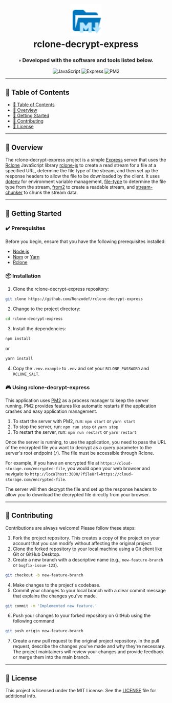 
<div align="center">
<h1 align="center">
<img src="https://raw.githubusercontent.com/PKief/vscode-material-icon-theme/ec559a9f6bfd399b82bb44393651661b08aaf7ba/icons/folder-markdown-open.svg" width="100" />
<br>rclone-decrypt-express
</h1>
<h3>◦ Developed with the software and tools listed below.</h3>

<p align="center">
<img src="https://img.shields.io/badge/JavaScript-F7DF1E.svg?style&logo=JavaScript&logoColor=black" alt="JavaScript" />
<img src="https://img.shields.io/badge/Express-000000.svg?style&logo=Express&logoColor=white" alt="Express" />
<img src="https://img.shields.io/badge/PM2-2B037A.svg?style&logo=PM2&logoColor=white" alt="PM2" />
</div>

---

## 📒 Table of Contents
- [📒 Table of Contents](#-table-of-contents)
- [📍 Overview](#-overview)
- [🚀 Getting Started](#-getting-started)
- [🤝 Contributing](#-contributing)
- [📄 License](#-license)

---


## 📍 Overview

The rclone-decrypt-express project is a simple [Express](https://expressjs.com/) server that uses the [Rclone](https://rclone.org/) JavaScript library [rclone-js](https://www.npmjs.com/package/rclone) to create a read stream for a file at a specified URL, determine the file type of the stream, and then set up the response headers to allow the file to be downloaded by the client. It uses [dotenv](https://www.npmjs.com/package/dotenv) for environment variable management, [file-type](https://www.npmjs.com/package/file-type) to determine the file type from the stream, [from2](https://www.npmjs.com/package/from2) to create a readable stream, and [stream-chunker](https://www.npmjs.com/package/stream-chunker) to chunk the stream data.

---

## 🚀 Getting Started

### ✔️ Prerequisites

Before you begin, ensure that you have the following prerequisites installed:
- [Node.js](https://nodejs.org/)
- [Npm](https://www.npmjs.com/) or [Yarn](https://yarnpkg.com/)
- [Rclone](https://rclone.org/)

### 📦 Installation

1. Clone the rclone-decrypt-express repository:
```sh
git clone https://github.com/Renzodef/rclone-decrypt-express
```

2. Change to the project directory:
```sh
cd rclone-decrypt-express
```

3. Install the dependencies:
```sh
npm install
```
or
```sh
yarn install
```

4. Copy the `.env.example` to `.env` and set your `RCLONE_PASSWORD` and `RCLONE_SALT`.

### 🎮 Using rclone-decrypt-express

This application uses [PM2](https://pm2.keymetrics.io/) as a process manager to keep the server running. PM2 provides features like automatic restarts if the application crashes and easy application management.

1. To start the server with PM2, run: `npm start` or `yarn start`
2. To stop the server, run: `npm run stop` or `yarn stop`
3. To restart the server, run: `npm run restart` or `yarn restart`

Once the server is running, to use the application, you need to pass the URL of the encrypted file you want to decrypt as a query parameter to the server's root endpoint (`/`). The file must be accessible through Rclone.

For example, if you have an encrypted file at `https://cloud-storage.com/encrypted-file`, you would open your web browser and navigate to `http://localhost:3000/?fileUrl=https://cloud-storage.com/encrypted-file`.

The server will then decrypt the file and set up the response headers to allow you to download the decrypted file directly from your browser. 

---

## 🤝 Contributing

Contributions are always welcome! Please follow these steps:
1. Fork the project repository. This creates a copy of the project on your account that you can modify without affecting the original project.
2. Clone the forked repository to your local machine using a Git client like Git or GitHub Desktop.
3. Create a new branch with a descriptive name (e.g., `new-feature-branch` or `bugfix-issue-123`).
```sh
git checkout -b new-feature-branch
```
4. Make changes to the project's codebase.
5. Commit your changes to your local branch with a clear commit message that explains the changes you've made.
```sh
git commit -m 'Implemented new feature.'
```
6. Push your changes to your forked repository on GitHub using the following command
```sh
git push origin new-feature-branch
```
7. Create a new pull request to the original project repository. In the pull request, describe the changes you've made and why they're necessary.
The project maintainers will review your changes and provide feedback or merge them into the main branch.

---

## 📄 License

This project is licensed under the MIT License. See the [LICENSE](https://github.com/Renzodef/rclone-decrypt-express/blob/main/LICENSE) file for additional info.
